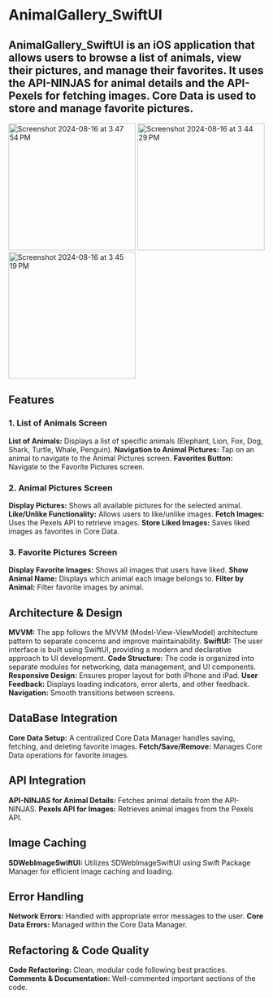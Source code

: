 # AnimalGallery_SwiftUI
## AnimalGallery_SwiftUI is an iOS application that allows users to browse a list of animals, view their pictures, and manage their favorites. It uses the API-NINJAS for animal details and the API-Pexels for fetching images. Core Data is used to store and manage favorite pictures.

<img width="250" alt="Screenshot 2024-08-16 at 3 47 54 PM" src="https://github.com/user-attachments/assets/8c2d40ff-cdb2-4227-b771-068d86cb4c11">
<img width="250" alt="Screenshot 2024-08-16 at 3 44 29 PM" src="https://github.com/user-attachments/assets/88a14fc4-73cd-4fe4-8729-664b643c5b0f">
<img width="250" alt="Screenshot 2024-08-16 at 3 45 19 PM" src="https://github.com/user-attachments/assets/f48fd3df-0e9c-43ea-8d66-82281b91cdfa">

## Features
### 1. List of Animals Screen
**List of Animals:** Displays a list of specific animals (Elephant, Lion, Fox, Dog, Shark, Turtle, Whale, Penguin).
**Navigation to Animal Pictures:** Tap on an animal to navigate to the Animal Pictures screen.
**Favorites Button:** Navigate to the Favorite Pictures screen.

### 2. Animal Pictures Screen
**Display Pictures:** Shows all available pictures for the selected animal.
**Like/Unlike Functionality:** Allows users to like/unlike images.
**Fetch Images:** Uses the Pexels API to retrieve images.
**Store Liked Images:** Saves liked images as favorites in Core Data.

### 3. Favorite Pictures Screen
**Display Favorite Images:** Shows all images that users have liked.
**Show Animal Name:** Displays which animal each image belongs to.
**Filter by Animal:** Filter favorite images by animal.


## Architecture & Design
**MVVM:** The app follows the MVVM (Model-View-ViewModel) architecture pattern to separate concerns and improve maintainability.
**SwiftUI:** The user interface is built using SwiftUI, providing a modern and declarative approach to UI development.
**Code Structure:** The code is organized into separate modules for networking, data management, and UI components.
**Responsive Design:** Ensures proper layout for both iPhone and iPad.
**User Feedback:** Displays loading indicators, error alerts, and other feedback.
**Navigation:** Smooth transitions between screens.

## DataBase Integration
**Core Data Setup:** A centralized Core Data Manager handles saving, fetching, and deleting favorite images.
**Fetch/Save/Remove:** Manages Core Data operations for favorite images.

## API Integration
**API-NINJAS for Animal Details:** Fetches animal details from the API-NINJAS.
**Pexels API for Images:** Retrieves animal images from the Pexels API.

## Image Caching
**SDWebImageSwiftUI:** Utilizes SDWebImageSwiftUI using Swift Package Manager for efficient image caching and loading.

## Error Handling
**Network Errors:** Handled with appropriate error messages to the user.
**Core Data Errors:** Managed within the Core Data Manager.

## Refactoring & Code Quality
**Code Refactoring:** Clean, modular code following best practices.
**Comments & Documentation:** Well-commented important sections of the code.
